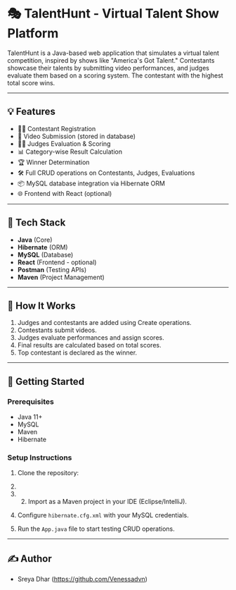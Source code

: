 # 🎭 TalentHunt - Virtual Talent Show Platform

TalentHunt is a Java-based web application that simulates a virtual talent competition, inspired by shows like "America's Got Talent." Contestants showcase their talents by submitting video performances, and judges evaluate them based on a scoring system. The contestant with the highest total score wins.

---

## 💡 Features

- 👩‍🎤 Contestant Registration
- 🎥 Video Submission (stored in database)
- 🧑‍⚖️ Judges Evaluation & Scoring
- 📊 Category-wise Result Calculation
- 🏆 Winner Determination
- 🛠️ Full CRUD operations on Contestants, Judges, Evaluations
- 📦 MySQL database integration via Hibernate ORM
- 🌐 Frontend with React (optional)

---

## 🔧 Tech Stack

- **Java** (Core)
- **Hibernate** (ORM)
- **MySQL** (Database)
- **React** (Frontend - optional)
- **Postman** (Testing APIs)
- **Maven** (Project Management)

---

## 📌 How It Works

1. Judges and contestants are added using Create operations.
2. Contestants submit videos.
3. Judges evaluate performances and assign scores.
4. Final results are calculated based on total scores.
5. Top contestant is declared as the winner.

---

## 🚀 Getting Started

### Prerequisites

- Java 11+
- MySQL
- Maven
- Hibernate

### Setup Instructions

1. Clone the repository:
2. 
3. 2. Import as a Maven project in your IDE (Eclipse/IntelliJ).

4. Configure `hibernate.cfg.xml` with your MySQL credentials.

5. Run the `App.java` file to start testing CRUD operations.

---

## ✍️ Author

- Sreya Dhar (https://github.com/Venessadvn)


